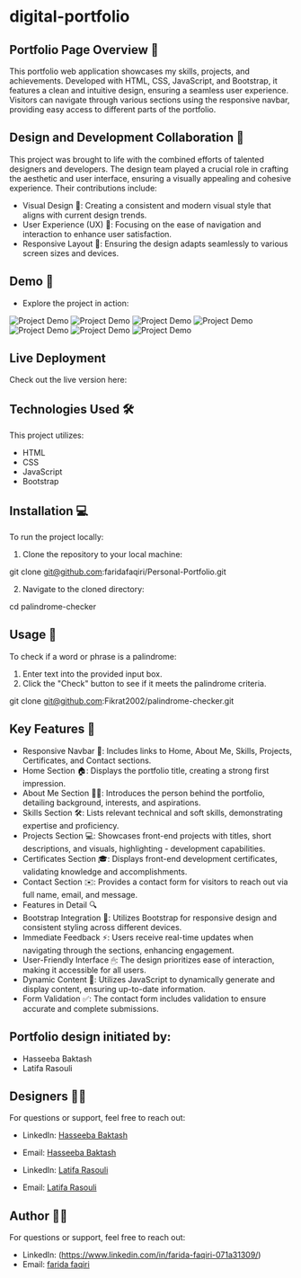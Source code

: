 # digital-portfolio

## Portfolio Page Overview 📄

This portfolio web application showcases my skills, projects, and achievements. Developed with HTML, CSS, JavaScript, and Bootstrap, it features a clean and intuitive design, ensuring a seamless user experience. Visitors can navigate through various sections using the responsive navbar, providing easy access to different parts of the portfolio.

## Design and Development Collaboration 👥

This project was brought to life with the combined efforts of talented designers and developers. The design team played a crucial role in crafting the aesthetic and user interface, ensuring a visually appealing and cohesive experience. Their contributions include:

- Visual Design 🎨: Creating a consistent and modern visual style that aligns with current design trends.
- User Experience (UX) 🧩: Focusing on the ease of navigation and interaction to enhance user satisfaction.
- Responsive Layout 📱: Ensuring the design adapts seamlessly to various screen sizes and devices.

## Demo 📸

- Explore the project in action:

![Project Demo](./img.info/readme/1.JPG)
![Project Demo](./img.info/readme/2.JPG)
![Project Demo](./img.info/readme/3.JPG)
![Project Demo](./img.info/readme/4.JPG)
![Project Demo](./img.info/readme/5.JPG)
![Project Demo](./img.info/readme/6.JPG)
![Project Demo](./img.info/readme/7.JPG)

## Live Deployment

Check out the live version here: 

## Technologies Used 🛠

This project utilizes:

- HTML
- CSS
- JavaScript
- Bootstrap

## Installation 💻

To run the project locally:

1. Clone the repository to your local machine:

git clone git@github.com:faridafaqiri/Personal-Portfolio.git

2. Navigate to the cloned directory:

cd palindrome-checker

## Usage 🎯

To check if a word or phrase is a palindrome:

1. Enter text into the provided input box.
2. Click the "Check" button to see if it meets the palindrome criteria.

git clone git@github.com:Fikrat2002/palindrome-checker.git

## Key Features 🌟

- Responsive Navbar 🧭: Includes links to Home, About Me, Skills, Projects, Certificates, and Contact sections.
- Home Section 🏠: Displays the portfolio title, creating a strong first impression.
- About Me Section 🙋‍♀️: Introduces the person behind the portfolio, detailing background, interests, and aspirations.
- Skills Section 🛠: Lists relevant technical and soft skills, demonstrating expertise and proficiency.
- Projects Section 💻: Showcases front-end projects with titles, short descriptions, and visuals, highlighting - development capabilities.
- Certificates Section 🎓: Displays front-end development certificates, validating knowledge and accomplishments.
- Contact Section ✉️: Provides a contact form for visitors to reach out via full name, email, and message.
- Features in Detail 🔍
- Bootstrap Integration 🎨: Utilizes Bootstrap for responsive design and consistent styling across different devices.
- Immediate Feedback ⚡️: Users receive real-time updates when navigating through the sections, enhancing engagement.
- User-Friendly Interface 🖱: The design prioritizes ease of interaction, making it accessible for all users.
- Dynamic Content 🔄: Utilizes JavaScript to dynamically generate and display content, ensuring up-to-date information.
- Form Validation ✅: The contact form includes validation to ensure accurate and complete submissions.

## Portfolio design initiated by:

- Hasseeba Baktash
- Latifa Rasouli 

## Designers 👩‍💻

For questions or support, feel free to reach out:

- LinkedIn: [Hasseeba Baktash](http://linkedin.com/in/hasseeba-baktash-822979299)
- Email: [Hasseeba Baktash](hasseebabaktash@gmail.com)

- LinkedIn: [Latifa Rasouli](https://www.linkedin.com/in/latifa-rasouli-64490b2a1)
- Email: [Latifa Rasouli](latifarasouli4@gmail.com)

## Author 👩‍💻

For questions or support, feel free to reach out:

- LinkedIn: (<https://www.linkedin.com/in/farida-faqiri-071a31309/>)
- Email: [farida faqiri](farida.faqiri2@gmail.com)